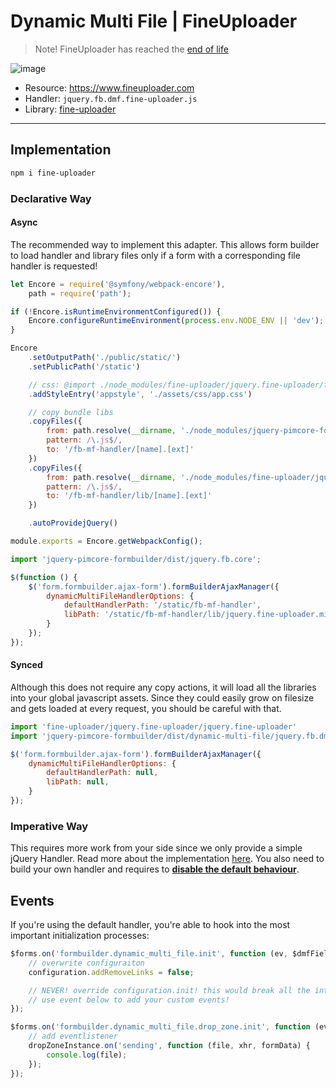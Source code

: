 # Dynamic Multi File | FineUploader

> Note! FineUploader has reached the [end of life](https://github.com/FineUploader/fine-uploader/issues/2073)

![image](https://user-images.githubusercontent.com/700119/119269468-23b0b980-bbf8-11eb-8778-a43ad9a56088.png)

- Resource: https://www.fineuploader.com
- Handler: `jquery.fb.dmf.fine-uploader.js`
- Library: [fine-uploader](https://www.npmjs.com/package/fine-uploader)

***

## Implementation

```bash
npm i fine-uploader
```

### Declarative Way

#### Async
The recommended way to implement this adapter. This allows form builder to load handler and library files only if a form with a
corresponding file handler is requested!

```js
let Encore = require('@symfony/webpack-encore'),
    path = require('path');

if (!Encore.isRuntimeEnvironmentConfigured()) {
    Encore.configureRuntimeEnvironment(process.env.NODE_ENV || 'dev');
}

Encore
    .setOutputPath('./public/static/')
    .setPublicPath('/static')

    // css: @import ./node_modules/fine-uploader/jquery.fine-uploader/fine-uploader.css
    .addStyleEntry('appstyle', './assets/css/app.css')

    // copy bundle libs
    .copyFiles({
        from: path.resolve(__dirname, './node_modules/jquery-pimcore-formbuilder/dist/dynamic-multi-file'),
        pattern: /\.js$/,
        to: '/fb-mf-handler/[name].[ext]'
    })
    .copyFiles({
        from: path.resolve(__dirname, './node_modules/fine-uploader/jquery.fine-uploader'),
        pattern: /\.js$/,
        to: '/fb-mf-handler/lib/[name].[ext]'
    })

    .autoProvidejQuery()

module.exports = Encore.getWebpackConfig();
```

```js
import 'jquery-pimcore-formbuilder/dist/jquery.fb.core';

$(function () {
    $('form.formbuilder.ajax-form').formBuilderAjaxManager({
        dynamicMultiFileHandlerOptions: {
            defaultHandlerPath: '/static/fb-mf-handler',
            libPath: '/static/fb-mf-handler/lib/jquery.fine-uploader.min.js',
        }
    });
});
```

#### Synced
Although this does not require any copy actions, it will load all the libraries into your global javascript assets.
Since they could easily grow on filesize and gets loaded at every request, you should be careful with that.

```js
import 'fine-uploader/jquery.fine-uploader/jquery.fine-uploader'
import 'jquery-pimcore-formbuilder/dist/dynamic-multi-file/jquery.fb.dmf.fine-uploader';

$('form.formbuilder.ajax-form').formBuilderAjaxManager({
    dynamicMultiFileHandlerOptions: {
        defaultHandlerPath: null,
        libPath: null,
    }
});
```

### Imperative Way
This requires more work from your side since we only provide a simple jQuery Handler. Read more about the
implementation [here](https://dropzone.gitbook.io/dropzone/getting-started/setup/imperative). You also need to build your own
handler and requires to **[disable the default behaviour](./01_core.md#disable-default-dynamic-multi-file-initialization)**.

## Events
If you're using the default handler, you're able to hook into the most important initialization processes:

```javascript
$forms.on('formbuilder.dynamic_multi_file.init', function (ev, $dmfField, configuration) {
    // overwrite configuraiton
    configuration.addRemoveLinks = false;

    // NEVER! override configuration.init! this would break all the internal server side communication!
    // use event below to add your custom events!
});

$forms.on('formbuilder.dynamic_multi_file.drop_zone.init', function (ev, dropZoneInstance) {
    // add eventlistener
    dropZoneInstance.on('sending', function (file, xhr, formData) {
        console.log(file);
    });
});
```
